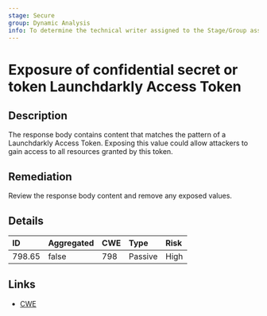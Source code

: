 ```yaml
---
stage: Secure
group: Dynamic Analysis
info: To determine the technical writer assigned to the Stage/Group associated with this page, see https://about.gitlab.com/handbook/engineering/ux/technical-writing/#assignments
---
```


# Exposure of confidential secret or token Launchdarkly Access Token

## Description

The response body contains content that matches the pattern of a Launchdarkly Access Token.
Exposing this value could allow attackers to gain access to all resources granted by this token.

## Remediation

Review the response body content and remove any exposed values.

## Details

| ID | Aggregated | CWE | Type | Risk |
|:---|:--------|:--------|:--------|:--------|
| 798.65 | false | 798 | Passive | High |

## Links

- [CWE](https://cwe.mitre.org/data/definitions/798.html)
